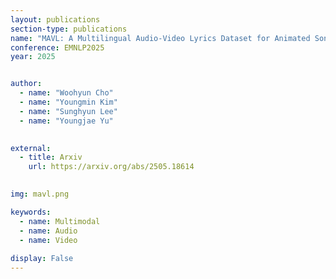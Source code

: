 ```yaml
---
layout: publications
section-type: publications
name: "MAVL: A Multilingual Audio-Video Lyrics Dataset for Animated Song Translation"
conference: EMNLP2025
year: 2025


author:
  - name: "Woohyun Cho"
  - name: "Youngmin Kim"
  - name: "Sunghyun Lee"
  - name: "Youngjae Yu"
  

external:
  - title: Arxiv
    url: https://arxiv.org/abs/2505.18614
  

img: mavl.png

keywords:
  - name: Multimodal
  - name: Audio
  - name: Video
  
display: False
---
```

